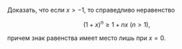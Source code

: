 Доказать, что если $x>-1$, то справедливо неравенство

$$ (1+x)^n \geqslant 1 + nx \ (n>1), $$

причем знак равенства имеет место лишь при $x=0$.